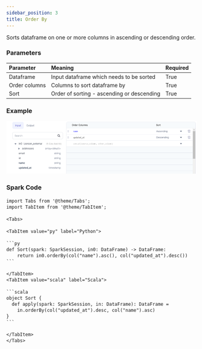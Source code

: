 ```yaml
---
sidebar_position: 3
title: Order By
---
```


Sorts dataframe on one or more columns in ascending or descending order.


### Parameters
| Parameter     | Meaning                                    | Required |
|:--------------|:-------------------------------------------|:---------|
| Dataframe     | Input dataframe which needs to be sorted   | True     |
| Order columns | Columns to sort dataframe by               | True     |
| Sort          | Order of sorting - ascending or descending | True     |

### Example

![](./img/orderby_eg_0.png)

### Spark Code

````mdx-code-block 
import Tabs from '@theme/Tabs';
import TabItem from '@theme/TabItem';

<Tabs>

<TabItem value="py" label="Python">

```py
def Sort(spark: SparkSession, in0: DataFrame) -> DataFrame:
    return in0.orderBy(col("name").asc(), col("updated_at").desc())
```

</TabItem>
<TabItem value="scala" label="Scala">

```scala
object Sort {
  def apply(spark: SparkSession, in: DataFrame): DataFrame =
    in.orderBy(col("updated_at").desc, col("name").asc)  
}
``` 

</TabItem>
</Tabs>


````
 

